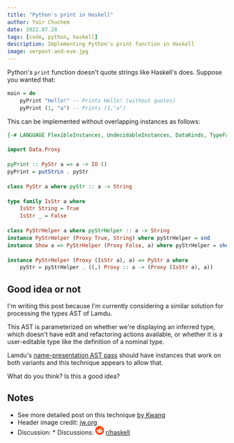 ```yaml
---
title: "Python's print in Haskell"
author: Yair Chuchem
date: 2022.07.28
tags: [code, python, haskell]
description: Implementing Python's print function in Haskell
image: serpent-and-eve.jpg
---
```


Python's `print` function doesn't quote strings like Haskell's does. Suppose you wanted that:

```Haskell
main = do
    pyPrint "Hello!" -- Prints Hello! (without quotes)
    pyPrint (1, "a") -- Prints (1,"a")
```

This can be implemented without overlapping instances as follows:

```Haskell
{-# LANGUAGE FlexibleInstances, UndecidableInstances, DataKinds, TypeFamilies #-}

import Data.Proxy

pyPrint :: PyStr a => a -> IO ()
pyPrint = putStrLn . pyStr

class PyStr a where pyStr :: a -> String

type family IsStr a where
    IsStr String = True
    IsStr _ = False

class PyStrHelper a where pyStrHelper :: a -> String
instance PyStrHelper (Proxy True, String) where pyStrHelper = snd
instance Show a => PyStrHelper (Proxy False, a) where pyStrHelper = show . snd

instance PyStrHelper (Proxy (IsStr a), a) => PyStr a where
    pyStr = pyStrHelper . ((,) Proxy :: a -> (Proxy (IsStr a), a))
```

## Good idea or not

I'm writing this post because I'm currently considering a similar solution for processing the types AST of Lamdu.

This AST is parameterized on whether we're displaying an inferred type, which doesn't have edit and refactoring actions available, or whether it is a user-editable type like the definition of a nominal type.

Lamdu's [name-presentation AST pass](https://github.com/lamdu/lamdu/blob/master/doc/Names.md) should have instances that work on both variants and this technique appears to allow that.

What do you think? Is this a good idea?

## Notes

* See more detailed post on this technique [by Kwang](https://kseo.github.io/posts/2017-02-05-avoid-overlapping-instances-with-closed-type-families.html)
* Header image credit: [jw.org](https://www.jw.org/en/library/magazines/watchtower-study-december-2019/did-satan-promise-eve-immortality/)
* Discussion: * Discussions: <img src="/images/reddit.svg" alt="reddit" style="width: 20px; display: inline;"/> [r/haskell](https://www.reddit.com/r/haskell/comments/wa6wml/pythons_print_in_haskell/)
